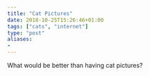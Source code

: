 ```yaml
---
title: "Cat Pictures"
date: 2018-10-25T15:26:46+01:00
tags: ["cats", "internet"]
type: "post"
aliases:
- 
---
```


What would be better than having cat pictures?
